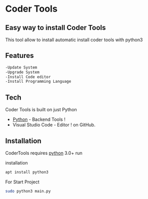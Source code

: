 # Coder Tools
## Easy way to install Coder Tools

This tool allow to install automatic install coder tools with python3
## Features
```sh
-Update System 
-Upgrade System
-Install Code editor
-Install Programming Language
```
## Tech

Coder Tools is built on just Python 
- [Python](https://www.python.org/) - Backend Tools !
- Visual Studio Code - Editor !
on GitHub.

## Installation

CoderTools requires [python](https://www.python.org/) 3.0+ run

installation
```sh
apt install python3
```

For Start Project
```sh
sudo python3 main.py
```
